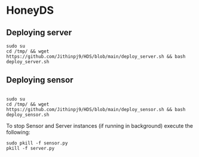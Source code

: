 # HoneyDS



## Deploying server

```
sudo su
cd /tmp/ && wget https://github.com/Jithinpj9/HDS/blob/main/deploy_server.sh && bash deploy_server.sh 

```

## Deploying sensor

```

sudo su
cd /tmp/ && wget https://github.com/Jithinpj9/HDS/blob/main/deploy_sensor.sh && bash deploy_sensor.sh

```


To stop Sensor and Server instances (if running in background) execute the following:

```
sudo pkill -f sensor.py
pkill -f server.py

```


